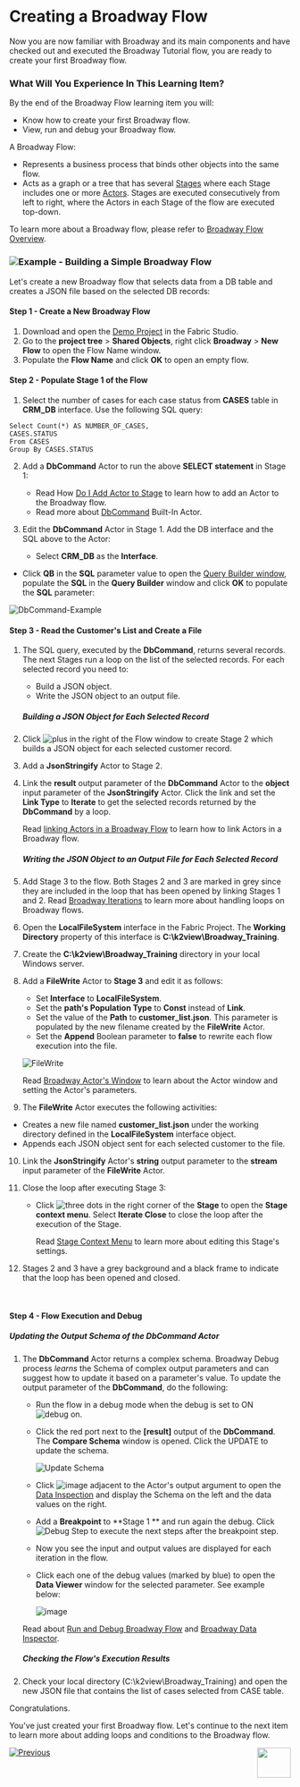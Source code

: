 # Creating a Broadway Flow 

Now you are now familiar with Broadway and its main components and have checked out and executed the Broadway Tutorial flow, you are ready to create your first Broadway flow. 


### What Will You Experience In This Learning Item?

By the end of the Broadway Flow learning item you will:

- Know how to create your first Broadway flow.
- View, run and debug your Broadway flow.


A Broadway Flow:
-  Represents a business process that binds other objects into the same flow. 
-  Acts as a graph or a tree that has several [Stages](/articles/19_Broadway/19_broadway_flow_stages.md) where each Stage includes one or more [Actors](/articles/19_Broadway/03_broadway_actor.md). Stages are executed consecutively from left to right, where the Actors in each Stage of the flow are executed top-down.


To learn more about a Broadway flow, please refer to [Broadway Flow Overview](/articles/19_Broadway/02a_broadway_flow_overview.md).

### ![](/academy/images/example.png)Example - Building a Simple Broadway Flow

Let's create a new Broadway flow that selects data from a DB table and creates a JSON file based on the selected DB records:

#### Step 1 - Create a New Broadway Flow

1. Download and open the [Demo Project](/articles/demo_project) in the Fabric Studio. 
2. Go to the **project tree** > **Shared Objects**, right click **Broadway** > **New Flow** to open the Flow Name window.
3. Populate the **Flow Name** and click **OK** to open an empty flow.

#### Step 2 - Populate Stage 1 of the Flow

1. Select the number of cases for each case status from **CASES** table in **CRM_DB**  interface. Use the following SQL query:

```
Select Count(*) AS NUMBER_OF_CASES,
CASES.STATUS
From CASES
Group By CASES.STATUS
```



2. Add a **DbCommand** Actor to run the above **SELECT statement** in Stage 1: 

   - Read How [Do I Add Actor to Stage](/articles/19_Broadway/03_broadway_actor.md#how-do-i-add-actor-to-stage) to learn how to add an Actor to the Broadway flow.
   - Read more about [DbCommand](/articles/19_Broadway/04_built_in_actor_types.md#db) Built-In Actor. 

3. Edit the **DbCommand** Actor in Stage 1. Add the DB interface and the SQL above to the Actor:

   - Select **CRM_DB** as the **Interface**.
- Click **QB** in the **SQL** parameter value to open the [Query Builder window](/articles/11_query_builder/02_query_builder_window.md), populate the **SQL** in the **Query Builder** window and click **OK** to populate the **SQL** parameter: 
  

![DbCommand-Example](/academy/Training_Level_1/99_Broadway/images/MyFirstFlow_Example_Stage1_DbCommand.png)

#### Step 3 - Read the Customer's List and Create a File
1. The SQL query, executed by the **DbCommand**, returns several records. The next Stages run a loop on the list of  the selected records. For each selected record you need to:

   - Build a JSON object.
   - Write the JSON object to an output file.

   ##### Building a JSON Object for Each Selected Record

2. Click ![plus](/academy/Training_Level_1/99_Broadway/images/plus_icon.png) in the right of the Flow window to create Stage 2 which builds a JSON object for each selected customer record.

3. Add a **JsonStringify** Actor to Stage 2.

4. Link the **result** output parameter of the **DbCommand** Actor to the **object** input parameter of the **JsonStringify** Actor. Click the link and set the **Link Type** to **Iterate** to get the selected records returned by the **DbCommand** by a loop.

   Read [linking Actors in a Broadway Flow](/articles/19_Broadway/20_broadway_flow_linking_actors.md) to learn how to link Actors in a Broadway flow.

   ##### Writing the JSON Object to an Output File for Each Selected Record

5. Add Stage 3 to the flow. Both Stages 2 and 3 are marked in grey since they are included in the loop that has been opened by linking Stages 1 and 2. Read [Broadway Iterations](/articles/19_Broadway/21_iterations.md) to learn more about handling loops on Broadway flows. 

6. Open the **LocalFileSystem** interface in the Fabric Project. The **Working Directory** property of this interface is **C:\k2view\Broadway_Training**.

7.  Create the **C:\k2view\Broadway_Training** directory in your local Windows server.

8. Add a **FileWrite** Actor to **Stage 3** and edit it as follows:

   - Set **Interface** to **LocalFileSystem**.
   - Set the **path's Population Type** to **Const** instead of **Link**.
   - Set the value of the **Path** to **customer_list.json**. This parameter is populated by the new filename created by the **FileWrite** Actor.
   - Set the **Append** Boolean parameter to **false** to rewrite each flow execution into the file.

    ![FileWrite](/academy/Training_Level_1/99_Broadway/images/MyFirstFlow_Example_Stage3_FileWrite.png) 

   Read [Broadway Actor's Window](/articles/19_Broadway/03_broadway_actor_window.md) to learn about the Actor window and setting the Actor's parameters. 

9.  The **FileWrite** Actor executes the following activities:

   - Creates a new file named **customer_list.json** under the working directory defined in the **LocalFileSystem** interface object.
   - Appends each JSON object sent for each selected customer to the file.

10. Link the **JsonStringify** Actor's **string** output parameter to the **stream** input parameter of the **FileWrite** Actor.

11. Close the loop after executing Stage 3: 

      - Click ![three dots](/academy/Training_Level_1/99_Broadway/images/three_dots_icon.png) in the right corner of the **Stage** to open the **Stage context menu**. Select **Iterate Close** to close the loop after the execution of the Stage.

        Read [Stage Context Menu](/articles/19_Broadway/18_broadway_flow_window.md#stage-context-menu) to learn more about editing this Stage's settings.

12. Stages 2 and 3 have a grey background and a black frame to indicate that the loop has been opened and closed.

    ​      

#### Step 4 - Flow Execution and Debug

##### Updating the Output Schema of the DbCommand Actor

1. The **DbCommand** Actor returns  a complex schema.  Broadway Debug process *learns* the Schema of complex output parameters and can suggest how to update it based on a parameter's value. To update the output parameter of the **DbCommand**, do the following:

   - Run the flow in a debug mode when the debug is set to ON ![debug on](/academy/Training_Level_1/99_Broadway/images/debug_on.png).

   - Click the red port next to the **[result]** output of the **DbCommand**.  The **Compare Schema** window is opened. Click the UPDATE to update the schema.

       ![Update Schema](/academy/Training_Level_1/99_Broadway/images/MyFirstFlow_DbCommand_Update_Schema.png) 

   - Click ![image](/academy/Training_Level_1/99_Broadway/images/red_cross.png) adjacent to the Actor's output argument to open the [Data Inspection]() and display the Schema on the left and the data values on the right.

   - Add a  **Breakpoint** to **Stage 1 ** and run again the debug. Click ![Debug Step](/academy/Training_Level_1/99_Broadway/images/debug_step_icon.png) to execute the next steps after the breakpoint step.

   - Now you see the input and output values are displayed for each iteration in the flow.

   - Click each one of the debug values (marked by blue) to open the **Data Viewer** window for the selected parameter. See example below:

     ![image](/academy/Training_Level_1/99_Broadway/images/MyFirstFlow_Example_debug.png)

     

   Read about [Run and Debug Broadway Flow](/articles/19_Broadway/25_broadway_flow_window_run_and_debug_flow.md) and [Broadway Data Inspector](/articles/19_Broadway/27_broadway_data_inspection.md).

   ##### Checking the Flow's Execution Results

2. Check your local directory (C:\k2view\Broadway_Training) and open the new JSON file that contains the list of cases selected from CASE table.

   

Congratulations.

You've just created your first Broadway flow. Let's continue to the next item to learn more about adding loops and conditions to the Broadway flow.

[![Previous](/articles/images/Previous.png)](/academy/Training_Level_1/99_Broadway/04_broadway_tutorials.md)[<img align="right" width="60" height="54" src="/articles/images/Next.png">](/academy/Training_Level_1/99_Broadway/06_broadway_flow_adding_loops_and_conditions.md)
